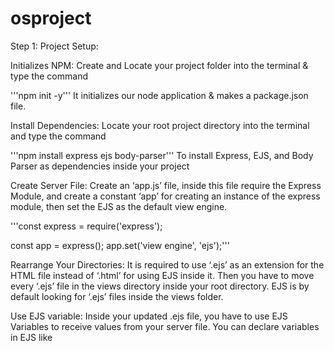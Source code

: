 # osproject

Step 1: Project Setup:

Initializes NPM: Create and Locate your project folder into the terminal & type the command

'''npm init -y'''
It initializes our node application & makes a package.json file.

Install Dependencies: Locate your root project directory into the terminal and type the command

'''npm install express ejs body-parser'''
To install Express, EJS, and Body Parser as dependencies inside your project

Create Server File: Create an ‘app.js’ file, inside this file require the Express Module, and create a constant ‘app’ for creating an instance of the express module, then set the EJS as the default view engine.

'''const express = require('express');

const app = express();
app.set('view engine', 'ejs');'''

Rearrange Your Directories: It is required to use ‘.ejs’ as an extension for the HTML file instead of ‘.html’ for using EJS inside it. Then you have to move every ‘.ejs’ file in the views directory inside your root directory. EJS is by default looking for ‘.ejs’ files inside the views folder.

Use EJS variable: Inside your updated .ejs file, you have to use EJS Variables to receive values from your server file. You can declare variables in EJS like
